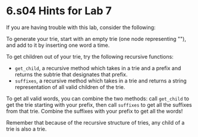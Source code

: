 6.s04 Hints for Lab 7
=====================
If you are having trouble with this lab, consider the following:

To generate your trie, start with an empty trie (one node representing ""), and add to it by inserting one word a time.

To get children out of your trie, try the following recursive functions:
 - `get_child`, a recursive method which takes in a trie and a prefix and returns the subtrie that designates that prefix.
 - `suffixes`, a recursive method which takes in a trie and returns a string representation of all valid children of the trie. 

To get all valid words, you can combine the two methods: call `get_child` to get the trie starting with your prefix, then call `suffixes` to get all the suffixes from that trie. Combine the suffixes with your prefix to get all the words!

Remember that because of the recursive structure of tries, any child of a trie is also a trie.
